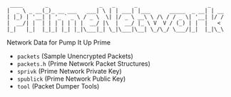      ____       _                _   _      _                      _
    |  _ \ _ __(_)_ __ ___   ___| \ | | ___| |___      _____  _ __| | __
    | |_) | '__| | '_ ` _ \ / _ \  \| |/ _ \ __\ \ /\ / / _ \| '__| |/ /
    |  __/| |  | | | | | | |  __/ |\  |  __/ |_ \ V  V / (_) | |  |   < 
    |_|   |_|  |_|_| |_| |_|\___|_| \_|\___|\__| \_/\_/ \___/|_|  |_|\_\
                                                                        
Network Data for Pump It Up Prime

*   `packets`  (Sample Unencrypted Packets)
*   `packets.h`  (Prime Network Packet Structures)
*   `sprivk`  (Prime Network Private Key)
*   `spublick`  (Prime Network Public Key)
*   `tool`      (Packet Dumper Tools)

